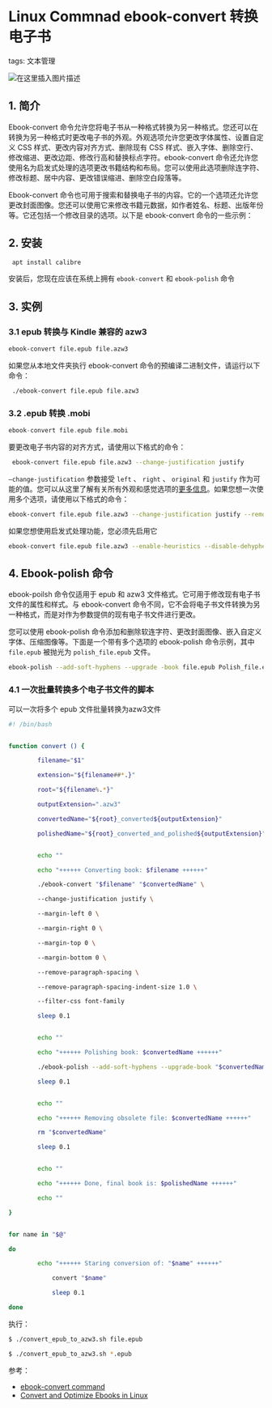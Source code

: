 #  Linux Commnad ebook-convert 转换电子书
tags: 文本管理 

![在这里插入图片描述](https://img-blog.csdnimg.cn/b4d5304777df40e09c5072abb4c6f8f6.gif#pic_center)


## 1. 简介
Ebook-convert 命令允许您将电子书从一种格式转换为另一种格式。您还可以在转换为另一种格式时更改电子书的外观。外观选项允许您更改字体属性、设置自定义 CSS 样式、更改内容对齐方式、删除现有 CSS 样式、嵌入字体、删除空行、修改缩进、更改边距、修改行高和替换标点字符。ebook-convert 命令还允许您使用名为启发式处理的选项更改书籍结构和布局。您可以使用此选项删除连字符、修改标题、居中内容、更改错误缩进、删除空白段落等。

Ebook-convert 命令也可用于搜索和替换电子书的内容。它的一个选项还允许您更改封面图像。您还可以使用它来修改书籍元数据，如作者姓名、标题、出版年份等。它还包括一个修改目录的选项。以下是 ebook-convert 命令的一些示例：

##  2. 安装

```bash
 apt install calibre
```
安装后，您现在应该在系统上拥有 `ebook-convert` 和 `ebook-polish` 命令

##  3. 实例
### 3.1 epub 转换与 Kindle 兼容的 azw3 

```bash
ebook-convert file.epub file.azw3
```
如果您从本地文件夹执行 ebook-convert 命令的预编译二进制文件，请运行以下命令：

```bash
 ./ebook-convert file.epub file.azw3
```
###   3.2 .epub 转换 .mobi 

```c
ebook-convert file.epub file.mobi
```
要更改电子书内容的对齐方式，请使用以下格式的命令：

```bash
 ebook-convert file.epub file.azw3 --change-justification justify
```
 `–change-justification` 参数接受 `left` 、 `right` 、 `original` 和 `justify` 作为可能的值。您可以从这里了解有关所有外观和感觉选项的[更多信息](https://manual.calibre-ebook.com/generated/en/ebook-convert.html#look-and-feel)。如果您想一次使用多个选项，请使用以下格式的命令：

```bash
ebook-convert file.epub file.azw3 --change-justification justify --remove-paragraph-spacing
```

如果您想使用启发式处理功能，您必须先启用它
```bash
ebook-convert file.epub file.azw3 --enable-heuristics --disable-dehyphenate
```

##  4. Ebook-polish 命令
ebook-poilsh 命令仅适用于 epub 和 azw3 文件格式。它可用于修改现有电子书文件的属性和样式。与 ebook-convert 命令不同，它不会将电子书文件转换为另一种格式，而是对作为参数提供的现有电子书文件进行更改。

您可以使用 ebook-polish 命令添加和删除软连字符、更改封面图像、嵌入自定义字体、压缩图像等。下面是一个带有多个选项的 ebook-polish 命令示例，其中 `file.epub` 被抛光为 `polish_file.epub` 文件。

```bash
ebook-polish --add-soft-hyphens --upgrade -book file.epub Polish_file.epub
```

### 4.1  一次批量转换多个电子书文件的脚本
可以一次将多个 epub 文件批量转换为azw3文件

```bash
#! /bin/bash


function convert () {

        filename="$1"

        extension="${filename##*.}"

        root="${filename%.*}"

        outputExtension=".azw3"

        convertedName="${root}_converted${outputExtension}"

        polishedName="${root}_converted_and_polished${outputExtension}"


        echo ""

        echo "++++++ Converting book: $filename ++++++"

        ./ebook-convert "$filename" "$convertedName" \

        --change-justification justify \

        --margin-left 0 \

        --margin-right 0 \

        --margin-top 0 \

        --margin-bottom 0 \

        --remove-paragraph-spacing \

        --remove-paragraph-spacing-indent-size 1.0 \

        --filter-css font-family

        sleep 0.1


        echo ""

        echo "++++++ Polishing book: $convertedName ++++++"

        ./ebook-polish --add-soft-hyphens --upgrade-book "$convertedName" "$polishedName"

        sleep 0.1


        echo ""

        echo "++++++ Removing obsolete file: $convertedName ++++++"

        rm "$convertedName"

        sleep 0.1


        echo ""

        echo "++++++ Done, final book is: $polishedName ++++++"

        echo ""

}


for name in "$@"

do

        echo "++++++ Staring conversion of: "$name" ++++++"

            convert "$name"

            sleep 0.1

done
```
执行：

```bash
$ ./convert_epub_to_azw3.sh file.epub

$ ./convert_epub_to_azw3.sh *.epub
```

参考：

 - [ebook-convert command](https://manpages.ubuntu.com/manpages/bionic/man1/ebook-convert.1.html#name) 
 - [Convert and Optimize Ebooks in Linux](https://linuxhint.com/convert-and-optimize-ebooks-in-linux/)
